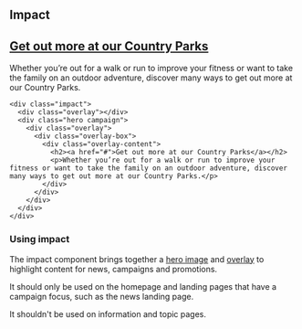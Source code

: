 ## Impact

<div class="impact">
  <div class="overlay"></div>
  <div class="hero campaign">
    <div class="overlay">
      <div class="overlay-box">
        <div class="overlay-content">
          <h2><a href="#">Get out more at our Country Parks</a></h2>
          <p>Whether you’re out for a walk or run to improve your fitness or want to take the family on an outdoor adventure, discover many ways to get out more at our Country Parks.</p>
        </div>
      </div>
    </div>
  </div>
</div>

    <div class="impact">
      <div class="overlay"></div>
      <div class="hero campaign">
        <div class="overlay">
          <div class="overlay-box">
            <div class="overlay-content">
              <h2><a href="#">Get out more at our Country Parks</a></h2>
              <p>Whether you’re out for a walk or run to improve your fitness or want to take the family on an outdoor adventure, discover many ways to get out more at our Country Parks.</p>
            </div>
          </div>
        </div>
      </div>
    </div>

### Using impact

The impact component brings together a <a href="/docs/core/elements/hero">hero image</a> and <a href="/docs/core/elements/overlay">overlay</a> to highlight content for news, campaigns and promotions.

It should only be used on the homepage and landing pages that have a campaign focus, such as the news landing page.

It shouldn't be used on information and topic pages.
